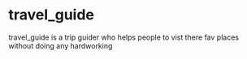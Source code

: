 # travel_guide
travel_guide is a trip guider who helps people to vist there fav places without doing any hardworking 

